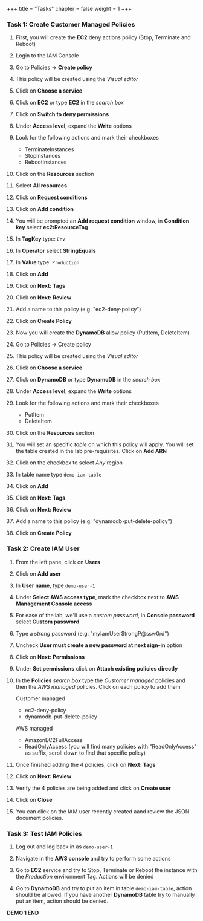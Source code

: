 +++ 
title = "Tasks" 
chapter = false 
weight = 1 
+++

### Task 1: Create Customer Managed Policies

1. First, you will create the **EC2** deny actions policy (Stop, Terminate and Reboot)

1. Login to the IAM Console

1. Go to Policies -> **Create policy**

1. This policy will be created using the *Visual editor*

1. Click on **Choose a service**

1. Click on **EC2** or type **EC2** in the *search box*

1. Click on **Switch to deny permissions**

1. Under **Access level**, expand the **Write** options

1. Look for the following actions and mark their checkboxes

    * TerminateInstances
    * StopInstances
    * RebootInstances

1. Click on the **Resources** section

1. Select **All resources**

1. Click on **Request conditions**

1. Click on **Add condition**

1. You will be prompted an **Add request condition** window, in **Condition key** select **ec2:ResourceTag**

1. In **TagKey** type: `Env`

1. In **Operator** select **StringEquals**

1. In **Value** type: `Production`

1. Click on **Add**

1. Click on **Next: Tags**

1. Click on **Next: Review**

1. Add a name to this policy (e.g. "ec2-deny-policy")

1. Click on **Create Policy**

1. Now you will create the **DynamoDB** allow policy (PutItem, DeleteItem)

1. Go to Policies -> Create policy

1. This policy will be created using the *Visual editor*

1. Click on **Choose a service**

1. Click on **DynamoDB** or type **DynamoDB** in the *search box*

1. Under **Access level**, expand the **Write** options

1. Look for the following actions and mark their checkboxes

    * PutItem
    * DeleteItem

1. Click on the **Resources** section

1. You will set an specific *table* on which this policy will apply. You will set the table created in the lab pre-requisites. Click on **Add ARN**

1. Click on the checkbox to select *Any* region

1. In table name type `demo-iam-table`

1. Click on **Add**

1. Click on **Next: Tags**

1. Click on **Next: Review**

1. Add a name to this policy (e.g. "dynamodb-put-delete-policy")

1. Click on **Create Policy**

### Task 2: Create IAM User

1. From the left pane, click on **Users**

1. Click on **Add user**

1. In **User name**, type `demo-user-1`

1. Under **Select AWS access type**, mark the checkbox next to **AWS Management Console access**

1. For ease of the lab, we'll use a *custom password*, in **Console password** select **Custom password**

1. Type a *strong* password (e.g. "myIamUser$trongP@ssw0rd")

1. Uncheck **User must create a new password at next sign-in** option

1. Click on **Next: Permissions**

1. Under **Set permissions** click on **Attach existing policies directly**

1. In the **Policies** *search box* type the *Customer managed* policies and then the *AWS managed* policies. Click on each policy to add them

    Customer managed
    * ec2-deny-policy
    * dynamodb-put-delete-policy

    AWS managed

    * AmazonEC2FullAccess
    * ReadOnlyAccess (you will find many policies with "ReadOnlyAccess" as suffix, scroll down to find that specific policy)

1. Once finished adding the 4 policies, click on **Next: Tags**

1. Click on **Next: Review**

1. Verify the 4 policies are being added and click on **Create user**

1. Click on **Close**

1. You can click on the IAM user recently created aand review the JSON document policies.

### Task 3: Test IAM Policies

1. Log out and log back in as `demo-user-1`

1. Navigate in the **AWS console** and try to perform some actions

1. Go to **EC2** service and try to Stop, Terminate or Reboot the instance with the *Production* environment Tag. Actions will be denied

1. Go to **DynamoDB** and try to put an item in table `demo-iam-table`, action should be allowed. If you have another **DynamoDB** table try to manually put an item, action should be denied.

**DEMO 1 END**
